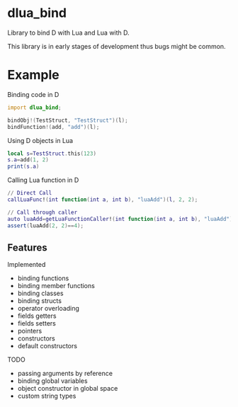 # dlua_bind
Library to bind D with Lua and Lua with D.

This library is in early stages of development thus bugs might be common.

# Example
Binding code in D
```D
import dlua_bind;

bindObj!(TestStruct, "TestStruct")(l);
bindFunction!(add, "add")(l);

```

Using D objects in Lua
```Lua
local s=TestStruct.this(123)
s.a=add(1, 2)
print(s.a)
```

Calling Lua function in D
```Lua
// Direct Call
callLuaFunc!(int function(int a, int b), "luaAdd")(l, 2, 2);

// Call through caller
auto luaAdd=getLuaFunctionCaller!(int function(int a, int b), "luaAdd")(l);
assert(luaAdd(2, 2)==4);
```


Features
--------
Implemented
- binding functions
- binding member functions
- binding classes
- binding structs
- operator overloading
- fields getters
- fields setters
- pointers
- constructors
- default constructors

TODO
- passing arguments by reference
- binding global variables
- object constructor in global space
- custom string types
